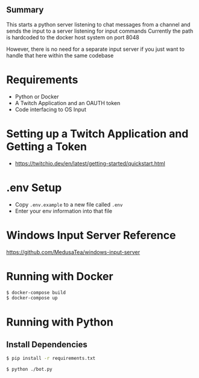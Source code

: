 ## Summary
This starts a python server listening to chat messages from a channel
and sends the input to a server listening for input commands 
Currently the path is hardcoded to the docker host system on port 8048

However, there is no need for a separate input server if you just want to handle that here within the same codebase

# Requirements 
- Python or Docker
- A Twitch Application and an OAUTH token
- Code interfacing to OS Input 

# Setting up a Twitch Application and Getting a Token
- https://twitchio.dev/en/latest/getting-started/quickstart.html

# .env Setup
- Copy `.env.example` to a new file called `.env`
- Enter your env information into that file

# Windows Input Server Reference
https://github.com/MedusaTea/windows-input-server

# Running with Docker
```bash
$ docker-compose build
$ docker-compose up
```

# Running with Python  
## Install Dependencies 
```bash
$ pip install -r requirements.txt
```

```bash
$ python ./bot.py
```
